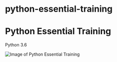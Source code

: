# python-essential-training

# Python Essential Training
 
Python 3.6

![Image of Python Essential Training](https://user-images.githubusercontent.com/5083752/36950629-638a6e84-2001-11e8-8e4b-bf8c654a374c.png)
